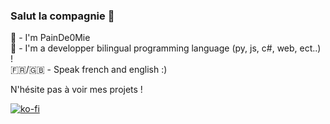 ### Salut la compagnie 👋

🥖 - I'm PainDe0Mie                   
🍃 - I'm a developper bilingual programming language (py, js, c#, web, ect..) !                  
🇫🇷/🇬🇧 - Speak french and english :)

N'hésite pas à voir mes projets !

[![ko-fi](https://ko-fi.com/img/githubbutton_sm.svg)](https://ko-fi.com/Z8Z719WZDW)
